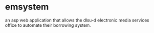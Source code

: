 # emsystem
an asp web application that allows the dlsu-d electronic media services office to automate their borrowing system.
